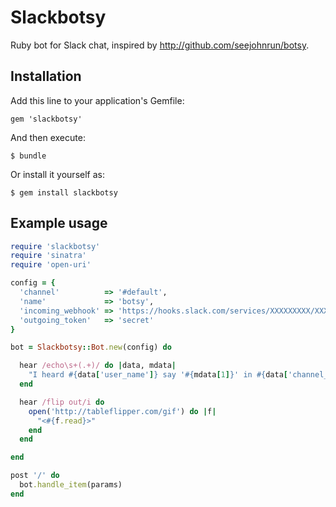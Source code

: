 # Slackbotsy

Ruby bot for Slack chat, inspired by http://github.com/seejohnrun/botsy.

## Installation

Add this line to your application's Gemfile:

    gem 'slackbotsy'

And then execute:

    $ bundle

Or install it yourself as:

    $ gem install slackbotsy

## Example usage

```ruby
require 'slackbotsy'
require 'sinatra'
require 'open-uri'

config = {
  'channel'          => '#default',
  'name'             => 'botsy',
  'incoming_webhook' => 'https://hooks.slack.com/services/XXXXXXXXX/XXXXXXXXX/XXXXXXXXXXXXXXXXXXXXXXXX',
  'outgoing_token'   => 'secret'
}

bot = Slackbotsy::Bot.new(config) do

  hear /echo\s+(.+)/ do |data, mdata|
    "I heard #{data['user_name']} say '#{mdata[1]}' in #{data['channel_name']}"
  end

  hear /flip out/i do
    open('http://tableflipper.com/gif') do |f|
      "<#{f.read}>"
    end
  end

end

post '/' do
  bot.handle_item(params)
end
```
